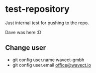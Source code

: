 # test-repository
Just internal test for pushing to the repo.

Dave was here :D

## Change user
- git config user.name wavect-gmbh
- git config user.email office@wavect.io
